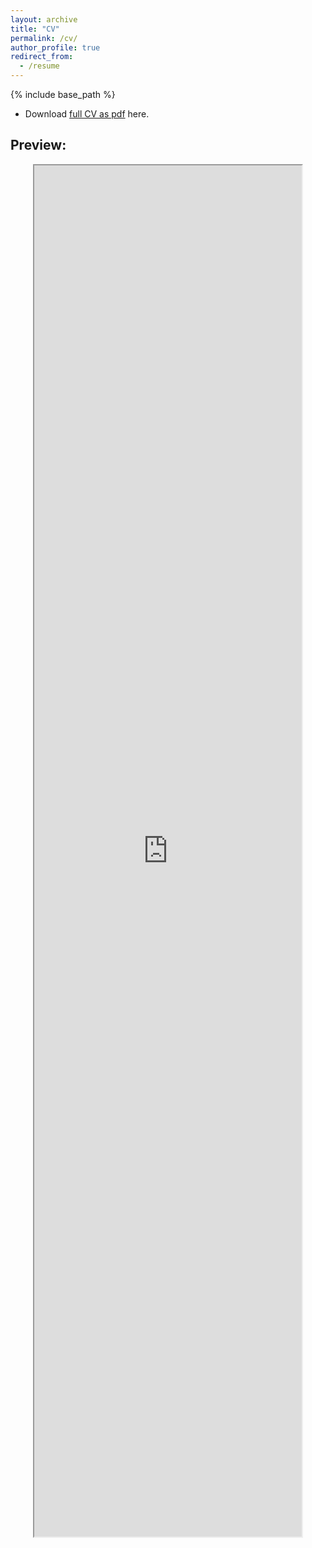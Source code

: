 ```yaml
---
layout: archive
title: "CV"
permalink: /cv/
author_profile: true
redirect_from:
  - /resume
---
```


{% include base_path %}

- Download <a href="https://drive.google.com/file/d/1-BEdhrowe43OyS2Xym4WbE9JM1LG3YlX/view?usp=sharing" target="_blank">full CV as pdf</a> here.

## Preview:

<div style="text-align: center"> 
  <iframe src="https://drive.google.com/file/d/1-BEdhrowe43OyS2Xym4WbE9JM1LG3YlX/preview" width="85%" height="56.25%"></iframe>
</div>
